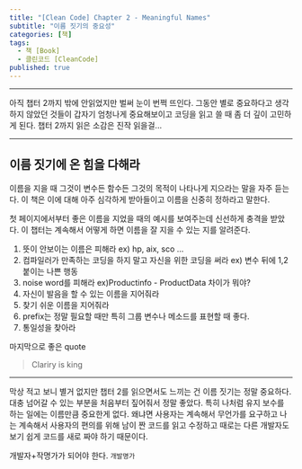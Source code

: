 ```yaml
---
title: "[Clean Code] Chapter 2 - Meaningful Names"
subtitle: "이름 짓기의 중요성"
categories: [책]
tags:
  - 책 [Book]
  - 클린코드 [CleanCode]
published: true
---
```


***
아직 챕터 2까지 밖에 안읽었지만 벌써 눈이 번쩍 뜨인다. 그동안 별로 중요하다고 생각하지 않았던 것들이 갑자기 엄청나게 중요해보이고 코딩을 읽고 쓸 때 좀 더 깊이 고민하게 된다. 챕터 2까지 읽은 소감은 진작 읽을걸...

***

## 이름 짓기에 온 힘을 다해라

이름을 지을 때 그것이 변수든 함수든 그것의 목적이 나타나게 지으라는 말을 자주 듣는다. 이 책은 이에 대해 아주 심각하게 받아들이고 이름을 신중히 정하라고 말한다. 

첫 페이지에서부터 좋은 이름을 지었을 때의 예시를 보여주는데 신선하게 충격을 받았다. 이 챕터는 계속해서 어떻게 하면 이름을 잘 지을 수 있는 지를 알려준다.

1. 뜻이 안보이는 이름은 피해라  ex) hp, aix, sco ... 
2. 컴파일러가 만족하는 코딩을 하지 말고 자신을 위한 코딩을 써라 ex) 변수 뒤에 1,2 붙이는 나쁜 행동 
3. noise word를 피해라 ex)Productinfo - ProductData 차이가 뭐야?
4. 자신이 발음을 할 수 있는 이름을 지어줘라 
5. 찾기 쉬운 이름을 지어줘라
6. prefix는 정말 필요할 때만 특히 그룹 변수나 메소드를 표현할 때 좋다. 
7. 통일성을 찾아라 

마지막으로 좋은 quote 

>Clariry is king

***
막상 적고 보니 별거 없지만 챕터 2를 읽으면서도 느끼는 건 이름 짓기는 정말 중요하다. 대충 넘어갈 수 있는 부분을 처음부터 짚어줘서 정말 좋았다. 특히 나처럼 유지 보수를 하는 일에는 이름만큼 중요한게 없다. 왜냐면 사용자는 계속해서 무언가를 요구하고 나는 계속해서 사용자의 편의를 위해 남이 짠 코드를 읽고 수정하고 때로는 다른 개발자도 보기 쉽게 코드를 새로 짜야 하기 때문이다. 

개발자+작명가가 되어야 한다. `개발명가`